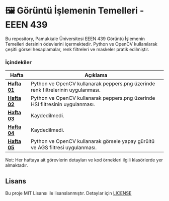 # 🖼 Görüntü İşlemenin Temelleri - EEEN 439

Bu repository, Pamukkale Üniversitesi EEEN 439 Görüntü İşlemenin Temelleri dersinin ödevlerini içermektedir. Python ve OpenCV kullanılarak çeşitli görsel hesaplamalar, renk filtreleri ve maskeler pratik edilmiştir.

<h3>İçindekiler</h3>


| Hafta | Açıklama |
|---|---|
| **[Hafta 01](assignment-01)** | Python ve OpenCV kullanarak peppers.png üzerinde renk filtrelerinin uygulanması. |
| **[Hafta 02](assignment-02)** | Python ve OpenCV kullanarak peppers.png üzerinde HSI filtresinin uygulanması. |
| **[Hafta 03](.)** | Kaydedilmedi. |
| **[Hafta 04](.)** | Kaydedilmedi. |
| **[Hafta 05](assignment-05)** | Python ve OpenCV kullanarak görsele yapay gürültü ve AGS filtresi uygulanması. |

Not: Her haftaya ait görevlerin detayları ve kod örnekleri ilgili klasörlerde yer almaktadır.

## Lisans

Bu proje MIT Lisansı ile lisanslanmıştır. Detaylar için [LICENSE](LICENSE)
